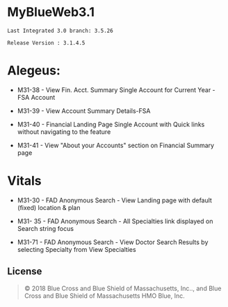# MyBlueWeb3.1

<code>Last Integrated 3.0 branch: 3.5.26</code>

<code>Release Version : 3.1.4.5</code>

# Alegeus:
      

 - M31-38 - View Fin. Acct. Summary Single Account for Current Year -
   FSA Account


 - M31-39 - View Account Summary Details-FSA

      

 - M31-40 - Financial Landing Page Single Account with Quick links
   without navigating to the feature

       

 - M31-41 - View "About your Accounts" section on Financial Summary page

# Vitals
 
     

 - M31-30 - FAD Anonymous Search - View Landing page with default
   (fixed) location & plan

    

 - M31- 35 - FAD Anonymous Search - All Specialties link displayed on
   Search string focus

      

 - M31-71 - FAD Anonymous Search - View Doctor Search Results by
   selecting Specialty from View Specialties




## License
> © 2018 Blue Cross and Blue Shield of Massachusetts, Inc.., and Blue Cross and Blue Shield of Massachusetts HMO Blue, Inc.
